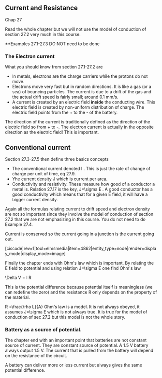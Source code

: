 ## Current and Resistance

<stop-note title="Read Knight 4ed" icon="stopnoteicons:book-icon">
<span slot="message">Chap 27</span>
</stop-note>

Read the whole chapter but we will not use the model of conduction of section 27.2 very much in this course. 

**Examples 27.1-27.3 DO NOT need to be done

### The Electron current

What you should know from section 27.1-27.2 are

* In metals, electrons are the charge carriers while the protons do not move. 
* Electrons move very fast but in random directions. It is like a gas (or a sea) of bouncing particles. The current is due to a drift of the gas and the actual drift speed is fairly small; around 0.1 mm/s. 
* A current is created by an electric field **inside** the conducting wire. This electric field is created by non-uniform distribution of charge. The electric field points from the + to the - of the battery. 

<lrndesign-sidenote label="Instructor Note" icon="bookmark" bg-color="#c2e5f2">
The direction of the current is traditionally defined as the direction of the electric field so from + to -. The electron current is actually in the opposite direction as the electric field! This is important. 
</lrndesign-sidenote>
  
## Conventional current

Section 27.3-27.5 then define three basics concepts 

* The conventional current denoted <lrn-math> I </lrn-math>. This is just the rate of change of charge per unit of time, eq 27.9. 
* Yhe current density J which is current per area. 
* Conductivity and resistivity. These measure how good of a conductor a metal is. Relation 27.17 is the key, <lrn-math>J=\sigma E </lrn-math>.  A good conductor has a good conductivity which means that for a given E field, it will have a bigger current density. 

<lrndesign-sidenote label="Instructor Note" icon="bookmark" bg-color="#c2e5f2">
Again all the formulas relating current to drift speed and electron density are not so important since they involve the model of conduction of section 27.2 that we are not emphasizing in this course. You do not need to do Example 27.4.
</lrndesign-sidenote>

Current is conserved so the current going in a junction is the  current going out. 

[ciscode|rev=1|tool=elmsmedia|item=4862|entity_type=node|render=display_mode|display_mode=image]

Finally the chapter ends with Ohm's law which is important. By relating the E field to potential and using relation <lrn-math>J=\sigma E </lrn-math> one find Ohm's law

<lrn-math> \Delta V = I R </lrn-math>

This is the potential difference because potential itself is meaningless (we can redefine the zero) and the resistance R only depends on the property of the material. 

<lrn-math> 
R =\frac{\rho L}{A}
</lrn-math>

<lrndesign-sidenote label="Instructor Note" icon="bookmark" bg-color="#c2e5f2">
Ohm's law is a model. It is not always obeyed, it assumes <lrn-math>J=\sigma E </lrn-math> which is not always true. It is true for the model of conduction of sec 27.2 but this model is not the whole story. 
</lrndesign-sidenote>

### Battery as a source of potential. 

The chapter end with an important point that batteries are not constant source of current. They are constant source of potential. A 1.5 V battery always output 1.5 V. The current that is pulled from the battery will depend on the resistance of the circuit. 

<lrndesign-sidenote label="Instructor Note" icon="bookmark" bg-color="#c2e5f2">
A battery can deliver more or less current but always gives the same potential difference. 
</lrndesign-sidenote>




